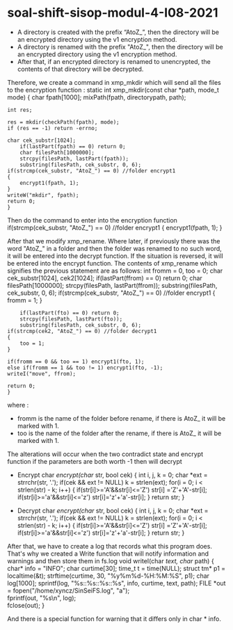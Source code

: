 # soal-shift-sisop-modul-4-I08-2021


- A directory is created with the prefix “AtoZ_”, then the directory will be an encrypted directory using the v1 encryption method.
- A directory is renamed with the prefix "AtoZ_", then the directory will be an encrypted directory using the v1 encryption method.
- After that, if an encrypted directory is renamed to unencrypted, the contents of that directory will be decrypted.

Therefore, we create a command in xmp_mkdir which will send all the files to the encryption function :
  static int xmp_mkdir(const char *path, mode_t mode)
{
	char fpath[1000];
	mixPath(fpath, directorypath, path);
	
	int res;

	res = mkdir(checkPath(fpath), mode);
	if (res == -1) return -errno;
	
   	char cek_substr[1024];
    	if(lastPart(fpath) == 0) return 0;
    	char filesPath[1000000];
    	strcpy(filesPath, lastPart(fpath));
    	substring(filesPath, cek_substr, 0, 6);
	if(strcmp(cek_substr, "AtoZ_") == 0) //folder encrypt1
	{
		encrypt1(fpath, 1);	
	}
	writeW("mkdir", fpath);
	return 0;
	}
	
Then do the command to enter into the encryption function
	if(strcmp(cek_substr, "AtoZ_") == 0) //folder encrypt1
	{
		encrypt1(fpath, 1);	
	}

After that we modify xmp_rename. Where later, if previously there was the word "AtoZ_" in a folder and then the folder was renamed to no such word, it will be entered into the decrypt function. If the situation is reversed, it will be entered into the encrypt function. The contents of xmp_rename which signifies the previous statement are as follows:
	int fromm = 0, too = 0;
	char cek_substr[1024], cek2[1024];
   	if(lastPart(ffrom) == 0) return 0;
    	char filesPath[1000000];
    	strcpy(filesPath, lastPart(ffrom));
    	substring(filesPath, cek_substr, 0, 6);
	if(strcmp(cek_substr, "AtoZ_") == 0) //folder encrypt1
	{
		fromm = 1;
	}
	
    	if(lastPart(fto) == 0) return 0;
    	strcpy(filesPath, lastPart(fto));
    	substring(filesPath, cek_substr, 0, 6);
	if(strcmp(cek2, "AtoZ_") == 0) //folder decrypt1
	{
		too = 1;
	}
	
	if(fromm == 0 && too == 1) encrypt1(fto, 1);
	else if(fromm == 1 && too != 1) encrypt1(fto, -1);
	writeI("move", ffrom);

	return 0;
	}
where :
- fromm is the name of the folder before rename, if there is AtoZ_ it will be marked with 1.
- too is the name of the folder after the rename, if there is AtoZ_ it will be marked with 1.

The alterations will occur when the two contradict state and encrypt function if the parameters are both worth -1 then will decrypt

- Encrypt 
	char *encrypt(char* str, bool cek)
	{
	int i, j, k = 0;
	char *ext = strrchr(str, '.');
	if(cek && ext != NULL) k = strlen(ext);
	for(i = 0; i < strlen(str) - k; i++)
	{
			if(str[i]>='A'&&str[i]<='Z')
   				str[i] ='Z'+'A'-str[i];
   			if(str[i]>='a'&&str[i]<='z')
				str[i]='z'+'a'-str[i];
	}
	return str;
	}

- Decrypt
	char *encrypt(char* str, bool cek)
	{
	int i, j, k = 0;
	char *ext = strrchr(str, '.');
	if(cek && ext != NULL) k = strlen(ext);
	for(i = 0; i < strlen(str) - k; i++)
	{
			if(str[i]>='A'&&str[i]<='Z')
   				str[i] ='Z'+'A'-str[i];
   			if(str[i]>='a'&&str[i]<='z')
				str[i]='z'+'a'-str[i];
	}
	return str;
	}

After that, we have to create a log that records what this program does. That's why we created a Write function that will notify information and warnings and then store them in fs.log
	void writeI(char *text, char* path)
	{
	char* info = "INFO";
		char curtime[30];
	time_t t = time(NULL);
	struct tm* p1 = localtime(&t);
		strftime(curtime, 30, "%y%m%d-%H:%M:%S", p1);
	char log[1000];
	sprintf(log, "%s::%s::%s::%s", info, curtime, text, path);
		FILE *out = fopen("/home/xyncz/SinSeiFS.log", "a");  
	fprintf(out, "%s\n", log);  
	fclose(out); 
	}

And there is a special function for warning that it differs only in char * info.
